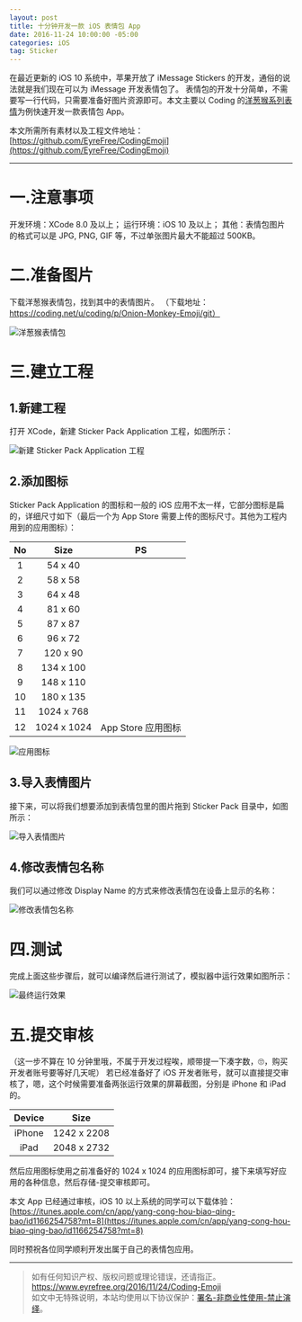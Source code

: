 ```yaml
---
layout: post
title: 十分钟开发一款 iOS 表情包 App
date: 2016-11-24 10:00:00 -05:00
categories: iOS
tag: Sticker
---
```


在最近更新的 iOS 10 系统中，苹果开放了 iMessage Stickers 的开发，通俗的说法就是我们现在可以为 iMessage 开发表情包了。
表情包的开发十分简单，不需要写一行代码，只需要准备好图片资源即可。本文主要以 Coding 的[洋葱猴系列表情](https://coding.net/u/coding/p/Onion-Monkey-Emoji/git)为例快速开发一款表情包 App。

本文所需所有素材以及工程文件地址：  
[https://github.com/EyreFree/CodingEmoji](https://github.com/EyreFree/CodingEmoji)

---
# 一.注意事项
开发环境：XCode 8.0 及以上；
运行环境：iOS 10 及以上；
其他：表情包图片的格式可以是 JPG, PNG, GIF 等，不过单张图片最大不能超过 500KB。

# 二.准备图片
下载洋葱猴表情包，找到其中的表情图片。
（下载地址：https://coding.net/u/coding/p/Onion-Monkey-Emoji/git）

![洋葱猴表情包](http://upload-images.jianshu.io/upload_images/1018190-5bcefc958791bbeb.png?imageMogr2/auto-orient/strip%7CimageView2/2/w/1240)

# 三.建立工程
## 1.新建工程
打开 XCode，新建 Sticker Pack Application 工程，如图所示：

![新建 Sticker Pack Application 工程](http://upload-images.jianshu.io/upload_images/1018190-0b7408065e8b9efa.png?imageMogr2/auto-orient/strip%7CimageView2/2/w/1240)

## 2.添加图标
Sticker Pack Application 的图标和一般的 iOS 应用不太一样，它部分图标是扁的，详细尺寸如下（最后一个为 App Store 需要上传的图标尺寸。其他为工程内用到的应用图标）：

| No | Size | PS |
|:---:|:-------------:|:-----:|
| 1 | 54 x 40 ||
| 2 | 58 x 58 ||
| 3 | 64 x 48 ||
| 4 | 81 x 60 ||
| 5 | 87 x 87 ||
| 6 | 96 x 72 ||
| 7 | 120 x 90 ||
| 8 | 134 x 100 ||
| 9 | 148 x 110 ||
| 10 | 180 x 135 ||
| 11 | 1024 x 768 ||
| 12 | 1024 x 1024 | App Store 应用图标 |

![应用图标](http://upload-images.jianshu.io/upload_images/1018190-7a4a2618c8a958f2.png?imageMogr2/auto-orient/strip%7CimageView2/2/w/1240)

## 3.导入表情图片
接下来，可以将我们想要添加到表情包里的图片拖到 Sticker Pack 目录中，如图所示：

![导入表情图片](http://upload-images.jianshu.io/upload_images/1018190-dde7f28f09c1cf87.png?imageMogr2/auto-orient/strip%7CimageView2/2/w/1240)

## 4.修改表情包名称
我们可以通过修改 Display Name 的方式来修改表情包在设备上显示的名称：

![修改表情包名称](http://upload-images.jianshu.io/upload_images/1018190-9bcbb6f8e0315fcf.png?imageMogr2/auto-orient/strip%7CimageView2/2/w/1240)

# 四.测试
完成上面这些步骤后，就可以编译然后进行测试了，模拟器中运行效果如图所示：

![最终运行效果](http://upload-images.jianshu.io/upload_images/1018190-248481f796531dbf.png?imageMogr2/auto-orient/strip%7CimageView2/2/w/1240)

# 五.提交审核
（这一步不算在 10 分钟里哦，不属于开发过程唉，顺带提一下凑字数，🙄，购买开发者账号要等好几天呢）
若已经准备好了 iOS 开发者账号，就可以直接提交审核了，嗯，这个时候需要准备两张运行效果的屏幕截图，分别是 iPhone 和 iPad 的。

| Device | Size |
|:---:|:-------------:|
| iPhone | 1242 x 2208 |
| iPad | 2048 x 2732 |

然后应用图标使用之前准备好的 1024 x 1024 的应用图标即可，接下来填写好应用的各种信息，然后存储-提交审核即可。

本文 App 已经通过审核，iOS 10 以上系统的同学可以下载体验：
[https://itunes.apple.com/cn/app/yang-cong-hou-biao-qing-bao/id1166254758?mt=8](https://itunes.apple.com/cn/app/yang-cong-hou-biao-qing-bao/id1166254758?mt=8)

同时预祝各位同学顺利开发出属于自己的表情包应用。

---

> 如有任何知识产权、版权问题或理论错误，还请指正。   
> https://www.eyrefree.org/2016/11/24/Coding-Emoji   
> 如文中无特殊说明，本站均使用以下协议保护：[署名-非商业性使用-禁止演绎](http://creativecommons.org/licenses/by-nc-nd/3.0/cn/)。   
